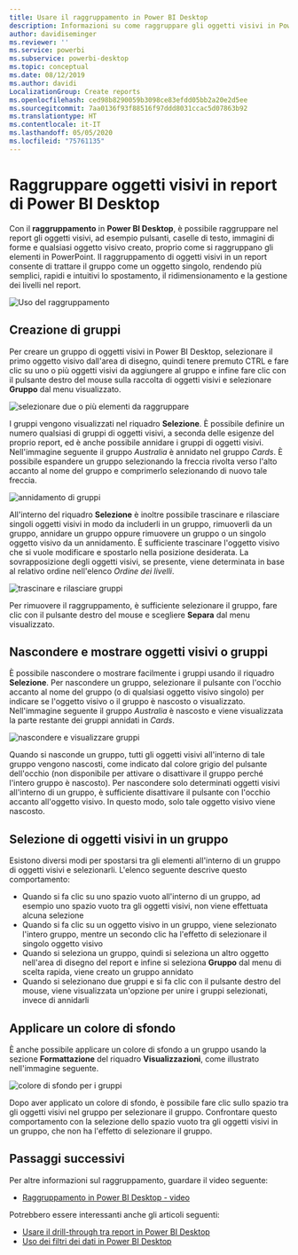```yaml
---
title: Usare il raggruppamento in Power BI Desktop
description: Informazioni su come raggruppare gli oggetti visivi in Power BI Desktop
author: davidiseminger
ms.reviewer: ''
ms.service: powerbi
ms.subservice: powerbi-desktop
ms.topic: conceptual
ms.date: 08/12/2019
ms.author: davidi
LocalizationGroup: Create reports
ms.openlocfilehash: ced98b8290059b3098ce83efdd05bb2a20e2d5ee
ms.sourcegitcommit: 7aa0136f93f88516f97ddd8031ccac5d07863b92
ms.translationtype: HT
ms.contentlocale: it-IT
ms.lasthandoff: 05/05/2020
ms.locfileid: "75761135"
---
```

# <a name="group-visuals-in-power-bi-desktop-reports"></a>Raggruppare oggetti visivi in report di Power BI Desktop
Con il **raggruppamento** in **Power BI Desktop**, è possibile raggruppare nel report gli oggetti visivi, ad esempio pulsanti, caselle di testo, immagini di forme e qualsiasi oggetto visivo creato, proprio come si raggruppano gli elementi in PowerPoint. Il raggruppamento di oggetti visivi in un report consente di trattare il gruppo come un oggetto singolo, rendendo più semplici, rapidi e intuitivi lo spostamento, il ridimensionamento e la gestione dei livelli nel report.

![Uso del raggruppamento](media/desktop-grouping-visuals/grouping-visuals-01.png)


## <a name="creating-groups"></a>Creazione di gruppi

Per creare un gruppo di oggetti visivi in Power BI Desktop, selezionare il primo oggetto visivo dall'area di disegno, quindi tenere premuto CTRL e fare clic su uno o più oggetti visivi da aggiungere al gruppo e infine fare clic con il pulsante destro del mouse sulla raccolta di oggetti visivi e selezionare **Gruppo** dal menu visualizzato.

![selezionare due o più elementi da raggruppare](media/desktop-grouping-visuals/grouping-visuals-02.png)

I gruppi vengono visualizzati nel riquadro **Selezione**. È possibile definire un numero qualsiasi di gruppi di oggetti visivi, a seconda delle esigenze del proprio report, ed è anche possibile annidare i gruppi di oggetti visivi. Nell'immagine seguente il gruppo *Australia* è annidato nel gruppo *Cards*. È possibile espandere un gruppo selezionando la freccia rivolta verso l'alto accanto al nome del gruppo e comprimerlo selezionando di nuovo tale freccia. 

![annidamento di gruppi](media/desktop-grouping-visuals/grouping-visuals-03.png)

All'interno del riquadro **Selezione** è inoltre possibile trascinare e rilasciare singoli oggetti visivi in modo da includerli in un gruppo, rimuoverli da un gruppo, annidare un gruppo oppure rimuovere un gruppo o un singolo oggetto visivo da un annidamento. È sufficiente trascinare l'oggetto visivo che si vuole modificare e spostarlo nella posizione desiderata. La sovrapposizione degli oggetti visivi, se presente, viene determinata in base al relativo ordine nell'elenco *Ordine dei livelli*.

![trascinare e rilasciare gruppi](media/desktop-grouping-visuals/grouping-visuals-04.png)

Per rimuovere il raggruppamento, è sufficiente selezionare il gruppo, fare clic con il pulsante destro del mouse e scegliere **Separa** dal menu visualizzato.

## <a name="hide-and-show-visuals-or-groups"></a>Nascondere e mostrare oggetti visivi o gruppi

È possibile nascondere o mostrare facilmente i gruppi usando il riquadro **Selezione**. Per nascondere un gruppo, selezionare il pulsante con l'occhio accanto al nome del gruppo (o di qualsiasi oggetto visivo singolo) per indicare se l'oggetto visivo o il gruppo è nascosto o visualizzato. Nell'immagine seguente il gruppo *Australia* è nascosto e viene visualizzata la parte restante dei gruppi annidati in *Cards*.


![nascondere e visualizzare gruppi](media/desktop-grouping-visuals/grouping-visuals-05.png)

Quando si nasconde un gruppo, tutti gli oggetti visivi all'interno di tale gruppo vengono nascosti, come indicato dal colore grigio del pulsante dell'occhio (non disponibile per attivare o disattivare il gruppo perché l'intero gruppo è nascosto). Per nascondere solo determinati oggetti visivi all'interno di un gruppo, è sufficiente disattivare il pulsante con l'occhio accanto all'oggetto visivo. In questo modo, solo tale oggetto visivo viene nascosto.

## <a name="selecting-visuals-within-a-group"></a>Selezione di oggetti visivi in un gruppo

Esistono diversi modi per spostarsi tra gli elementi all'interno di un gruppo di oggetti visivi e selezionarli. L'elenco seguente descrive questo comportamento:

* Quando si fa clic su uno spazio vuoto all'interno di un gruppo, ad esempio uno spazio vuoto tra gli oggetti visivi, non viene effettuata alcuna selezione
* Quando si fa clic su un oggetto visivo in un gruppo, viene selezionato l'intero gruppo, mentre un secondo clic ha l'effetto di selezionare il singolo oggetto visivo
* Quando si seleziona un gruppo, quindi si seleziona un altro oggetto nell'area di disegno del report e infine si seleziona **Gruppo** dal menu di scelta rapida, viene creato un gruppo annidato
* Quando si selezionano due gruppi e si fa clic con il pulsante destro del mouse, viene visualizzata un'opzione per unire i gruppi selezionati, invece di annidarli

## <a name="apply-background-color"></a>Applicare un colore di sfondo

È anche possibile applicare un colore di sfondo a un gruppo usando la sezione **Formattazione** del riquadro **Visualizzazioni**, come illustrato nell'immagine seguente. 

![colore di sfondo per i gruppi](media/desktop-grouping-visuals/grouping-visuals-06.png)

Dopo aver applicato un colore di sfondo, è possibile fare clic sullo spazio tra gli oggetti visivi nel gruppo per selezionare il gruppo. Confrontare questo comportamento con la selezione dello spazio vuoto tra gli oggetti visivi in un gruppo, che non ha l'effetto di selezionare il gruppo. 


## <a name="next-steps"></a>Passaggi successivi
Per altre informazioni sul raggruppamento, guardare il video seguente:

* [Raggruppamento in Power BI Desktop - video](https://youtu.be/sf4n7VXoQHY?t=10)

Potrebbero essere interessanti anche gli articoli seguenti:

* [Usare il drill-through tra report in Power BI Desktop](desktop-cross-report-drill-through.md)
* [Uso dei filtri dei dati in Power BI Desktop](visuals/power-bi-visualization-slicers.md)


